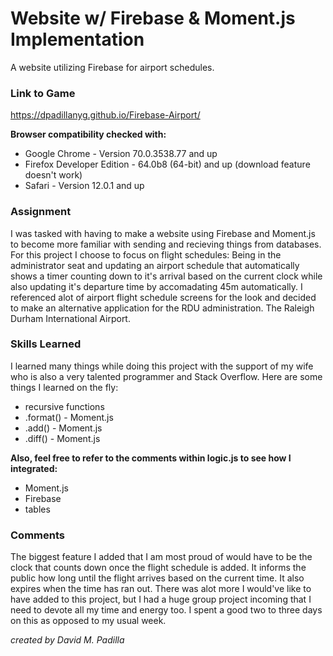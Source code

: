 # Website w/ Firebase & Moment.js Implementation

A website utilizing Firebase for airport schedules.

### Link to Game

https://dpadillanyg.github.io/Firebase-Airport/

**Browser compatibility checked with:**

- Google Chrome - Version 70.0.3538.77 and up
- Firefox Developer Edition - 64.0b8 (64-bit) and up (download feature doesn't work)
- Safari - Version 12.0.1 and up

### Assignment

I was tasked with having to make a website using Firebase and Moment.js to become more
familiar with sending and recieving things from databases. For this project I choose to
focus on flight schedules: Being in the administrator seat and updating an airport schedule
that automatically shows a timer counting down to it's arrival based on the current clock
while also updating it's departure time by accomadating 45m automatically. I referenced
alot of airport flight schedule screens for the look and decided to make an alternative
application for the RDU administration. The Raleigh Durham International Airport.

### Skills Learned

I learned many things while doing this project with the support of my wife
who is also a very talented programmer and Stack Overflow. Here are some things
I learned on the fly:

- recursive functions
- .format() - Moment.js
- .add() - Moment.js
- .diff() - Moment.js

**Also, feel free to refer to the comments within logic.js to see how I integrated:**

- Moment.js
- Firebase
- tables

### Comments

The biggest feature I added that I am most proud of would have to be the clock that counts
down once the flight schedule is added. It informs the public how long until the flight arrives
based on the current time. It also expires when the time has ran out. There was alot more I
would've like to have added to this project, but I had a huge group project incoming that I need
to devote all my time and energy too. I spent a good two to three days on this as opposed to my usual
week.

_created by David M. Padilla_
